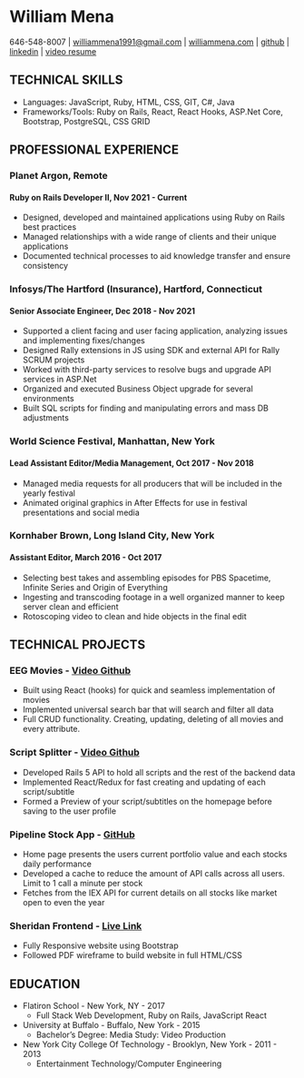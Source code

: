 <!--
### Hi there 👋


**WilliamMena/WilliamMena** is a ✨ _special_ ✨ repository because its `README.md` (this file) appears on your GitHub profile.

Here are some ideas to get you started:

- 🔭 I’m currently working on ...
- 🌱 I’m currently learning ...
- 👯 I’m looking to collaborate on ...
- 🤔 I’m looking for help with ...
- 💬 Ask me about ...
- 📫 How to reach me: ...
- 😄 Pronouns: ...
- ⚡ Fun fact: ...
-->

# William Mena
646-548-8007 | williammena1991@gmail.com | [williammena.com](https://williammena.com/) | [github](https://github.com/williammena) | [linkedin](https://www.linkedin.com/in/williammena/) | [video resume](https://vimeo.com/582791886)

## TECHNICAL SKILLS
- Languages: JavaScript, Ruby, HTML, CSS, GIT, C#, Java
- Frameworks/Tools: Ruby on Rails, React, React Hooks, ASP.Net Core, Bootstrap, PostgreSQL, CSS GRID

## PROFESSIONAL EXPERIENCE
### Planet Argon, Remote
#### Ruby on Rails Developer II, Nov 2021 - Current
- Designed, developed and maintained applications using Ruby on Rails best practices
- Managed relationships with a wide range of clients and their unique applications
- Documented technical processes to aid knowledge transfer and ensure consistency

### Infosys/The Hartford (Insurance), Hartford, Connecticut
#### Senior Associate Engineer, Dec 2018 - Nov 2021
- Supported a client facing and user facing application, analyzing issues and implementing fixes/changes
- Designed Rally extensions in JS using SDK and external API for Rally SCRUM projects
- Worked with third-party services to resolve bugs and upgrade API services in ASP.Net
- Organized and executed Business Object upgrade for several environments
- Built SQL scripts for finding and manipulating errors and mass DB adjustments

### World Science Festival, Manhattan, New York
#### Lead Assistant Editor/Media Management, Oct 2017 - Nov 2018
- Managed media requests for all producers that will be included in the yearly festival
- Animated original graphics in After Effects for use in festival presentations and social media

### Kornhaber Brown, Long Island City, New York
#### Assistant Editor, March 2016 - Oct 2017
- Selecting best takes and assembling episodes for PBS Spacetime, Infinite Series and Origin of Everything
- Ingesting and transcoding footage in a well organized manner to keep server clean and efficient
- Rotoscoping video to clean and hide objects in the final edit

## TECHNICAL PROJECTS
### EEG Movies - [Video Github](https://github.com/williammena/eeg-movies)
- Built using React (hooks) for quick and seamless implementation of movies
- Implemented universal search bar that will search and filter all data
- Full CRUD functionality. Creating, updating, deleting of all movies and every attribute.

### Script Splitter - [Video Github](https://github.com/williammena/script-splitter)
- Developed Rails 5 API to hold all scripts and the rest of the backend data
- Implemented React/Redux for fast creating and updating of each script/subtitle
- Formed a Preview of your script/subtitles on the homepage before saving to the user profile

### Pipeline Stock App - [GitHub](https://github.com/williammena/pipeline-stock-app)
- Home page presents the users current portfolio value and each stocks daily performance
- Developed a cache to reduce the amount of API calls across all users. Limit to 1 call a minute per stock
- Fetches from the IEX API for current details on all stocks like market open to even the year

### Sheridan Frontend - [Live Link](https://sheridan-frontend.netlify.app/)
- Fully Responsive website using Bootstrap
- Followed PDF wireframe to build website in full HTML/CSS

## EDUCATION

- Flatiron School - New York, NY - 2017
  + Full Stack Web Development, Ruby on Rails, JavaScript React
- University at Buffalo - Buffalo, New York - 2015
  + Bachelor’s Degree: Media Study: Video Production
- New York City College Of Technology - Brooklyn, New York - 2011 - 2013
  + Entertainment Technology/Computer Engineering

